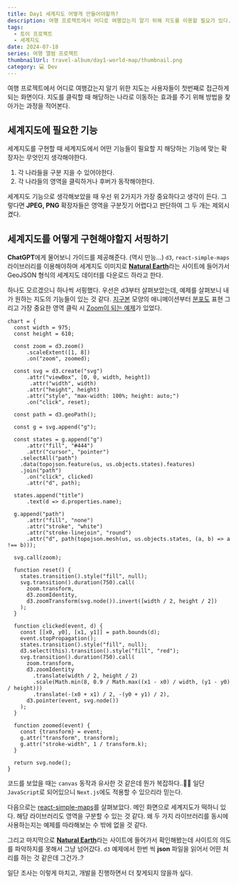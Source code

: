 ```yaml
---
title: Day1 세계지도 어떻게 만들어야할까?
description: 여행 프로젝트에서 어디로 여행갔는지 알기 위해 지도를 이용할 필요가 있다. 지도를 클릭할 때 해당하는 나라로 이동하는 효과를 주기 위해 방법을 찾아가는 과정을 적어본다.
tags:
  - 토이 프로젝트
  - 세계지도
date: 2024-07-18
series: 여행 앨범 프로젝트
thumbnailUrl: travel-album/day1-world-map/thumbnail.png
category: 💻 Dev
---
```


여행 프로젝트에서 어디로 여행갔는지 알기 위한 지도는 사용자들이 첫번째로 접근하게 되는 화면이다.
지도를 클릭할 때 해당하는 나라로 이동하는 효과를 주기 위해 방법을 찾아가는 과정을 적어본다.

## 세계지도에 필요한 기능

세계지도를 구현할 때 세계지도에서 어떤 기능들이 필요할 지 해당하는 기능에 맞는 확장자는 무엇인지 생각해야한다.

1. 각 나라들을 구분 지을 수 있어야한다.
2. 각 나라들의 영역을 클릭하거나 후버가 동작해야한다.

세계지도 기능으로 생각해보았을 때 우선 위 2가지가 가장 중요하다고 생각이 든다.
그렇다면 **JPEG, PNG** 확장자들은 영역을 구분짓기 어렵다고 판단하여 그 두 개는 제외시켰다.

## 세계지도를 어떻게 구현해야할지 서핑하기

**ChatGPT**에게 물어보니 가이드를 제공해준다. (역시 만능...)
`d3`, `react-simple-maps` 라이브러리를 이용해야하며 세계지도 이미지로 [**Natural Earth**](https://www.naturalearthdata.com/)라는 사이트에 들어가서 GeoJSON 형식의 세계지도 데이터를 다운로드 하라고 한다.

하나도 모르겠으니 하나씩 서핑했다.
우선은 d3부터 살펴보았는데, 예제를 살펴보니 내가 원하는 지도의 기능들이 있는 것 같다.
[지구본](https://observablehq.com/@d3/versor-dragging?intent=fork) 모양의 애니메이션부터 [분포도](https://observablehq.com/@d3/walmarts-growth?intent=fork) 표현 그리고 가장 중요한 영역 클릭 시 [Zoom이 되는 예제](https://observablehq.com/@d3/zoom-to-bounding-box?intent=fork)가 있었다.

```js:영역클릭_예제
chart = {
  const width = 975;
  const height = 610;

  const zoom = d3.zoom()
      .scaleExtent([1, 8])
      .on("zoom", zoomed);

  const svg = d3.create("svg")
      .attr("viewBox", [0, 0, width, height])
       .attr("width", width)
      .attr("height", height)
      .attr("style", "max-width: 100%; height: auto;")
      .on("click", reset);

  const path = d3.geoPath();

  const g = svg.append("g");

  const states = g.append("g")
      .attr("fill", "#444")
      .attr("cursor", "pointer")
    .selectAll("path")
    .data(topojson.feature(us, us.objects.states).features)
    .join("path")
      .on("click", clicked)
      .attr("d", path);

  states.append("title")
      .text(d => d.properties.name);

  g.append("path")
      .attr("fill", "none")
      .attr("stroke", "white")
      .attr("stroke-linejoin", "round")
      .attr("d", path(topojson.mesh(us, us.objects.states, (a, b) => a !== b)));

  svg.call(zoom);

  function reset() {
    states.transition().style("fill", null);
    svg.transition().duration(750).call(
      zoom.transform,
      d3.zoomIdentity,
      d3.zoomTransform(svg.node()).invert([width / 2, height / 2])
    );
  }

  function clicked(event, d) {
    const [[x0, y0], [x1, y1]] = path.bounds(d);
    event.stopPropagation();
    states.transition().style("fill", null);
    d3.select(this).transition().style("fill", "red");
    svg.transition().duration(750).call(
      zoom.transform,
      d3.zoomIdentity
        .translate(width / 2, height / 2)
        .scale(Math.min(8, 0.9 / Math.max((x1 - x0) / width, (y1 - y0) / height)))
        .translate(-(x0 + x1) / 2, -(y0 + y1) / 2),
      d3.pointer(event, svg.node())
    );
  }

  function zoomed(event) {
    const {transform} = event;
    g.attr("transform", transform);
    g.attr("stroke-width", 1 / transform.k);
  }

  return svg.node();
}
```

코드를 보았을 때는 `canvas` 동작과 유사한 것 같은데 뭔가 복잡하다..😵‍💫
일단 `JavaScript`로 되어있으니 `Next.js`에도 적용할 수 있으리라 믿는다.

다음으로는 [react-simple-maps](https://www.react-simple-maps.io/)를 살펴보았다.
메인 화면으로 세계지도가 떡하니 있다.
해당 라이브러리도 영역을 구분할 수 있는 것 같다. 왜 두 가지 라이브러리를 동시에 사용하는지는 예제를 따라해보는 수 밖에 없을 것 같다.

그리고 마지막으로 [**Natural Earth**](https://www.naturalearthdata.com/)라는 사이트에 들어가서 확인해봤는데 사이트의 의도를 파악하지를 못해서 그냥 넘어갔다. `d3` 예제에서 한번 씩 **json** 파일을 읽어서 어떤 처리를 하는 것 같은데 그건가..?

일단 조사는 이렇게 마치고, 개발을 진행하면서 더 찾게되지 않을까 싶다.
